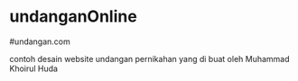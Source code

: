 # undanganOnline
#undangan.com

contoh desain website undangan pernikahan yang di buat oleh Muhammad Khoirul Huda
